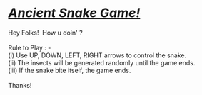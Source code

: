 <!DOCTYPE html>
<html>
<head>
	<title color="blue">Ancient Snake Game</title>
	<meta content="text/html; charset=utf-8" http-equiv="Content-Type">
    <meta content="utf-8" http-equiv="encoding">
    <link rel="stylesheet" type="text/css" href="snakeGame.css">
</head>
<body>
	<h1><em><u>Ancient Snake Game!</u></em></h1>
	<!--creating an html canvas to display graphics on -->
	<canvas id="snakeGame" width="400" height="400"></canvas>
	<script type="text/javascript" src="snakeGame.js">
	</script>
	<p>Hey Folks!&nbsp&nbspHow u doin' ?<br><br>Rule to Play : - <br> (i) Use UP, DOWN, LEFT, RIGHT arrows to control the snake. <br>(ii) The insects will be generated randomly until the game ends. <br>(iii) If the snake bite itself, the game ends.<br><br>Thanks! </p>
</body>
</html>
